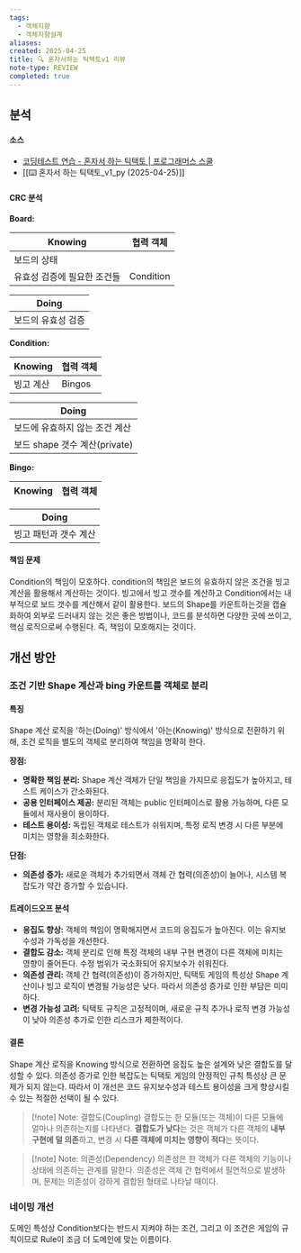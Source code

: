 ```yaml
---
tags:
  - 객체지향
  - 객체지향설계
aliases: 
created: 2025-04-25
title: 🔍 혼자서하는 틱택토v1 리뷰
note-type: REVIEW
completed: true
---
```



## 분석

#### 소스
- [코딩테스트 연습 - 혼자서 하는 틱택토 \| 프로그래머스 스쿨](https://school.programmers.co.kr/learn/courses/30/lessons/160585#)
- [[⌨️ 혼자서 하는 틱택토_v1_py (2025-04-25)]]

#### CRC 분석

**Board:**

| Knowing         | 협력 객체     |
| --------------- | --------- |
| 보드의 상태          |           |
| 유효성 검증에 필요한 조건들 | Condition |

| Doing      |
| ---------- |
| 보드의 유효성 검증 |

**Condition:**

| Knowing | 협력 객체  |
| ------- | ------ |
| 빙고 계산   | Bingos |

| Doing                   |
| ----------------------- |
| 보드에 유효하지 않는 조건 계산       |
| 보드 shape 갯수 계산(private) |

**Bingo:**

| Knowing      | 협력 객체 |
| ------------ | ----- |

| Doing        |
| ------------ |
| 빙고 패턴과 갯수 계산 |

#### 책임 문제

Condition의 책임이 모호하다. condition의 책임은 보드의 유효하지 않은 조건을 빙고 계산을 활용해서 계산하는 것이다. 빙고에서 빙고 갯수를 계산하고 Condition에서는 내부적으로 보드 갯수를 계산해서 같이 활용한다. 보드의 Shape를 카운트하는것을 캡슐화하여 외부로 드러내지 않는 것은 좋은 방법이나, 코드를 분석하면 다양한 곳에 쓰이고, 핵심 로직으로써 수행된다. 즉, 책임이 모호해지는 것이다. 

## 개선 방안

### 조건 기반 Shape 계산과 bing 카운트를 객체로 분리

#### 특징

Shape 계산 로직을 '하는(Doing)' 방식에서 '아는(Knowing)' 방식으로 전환하기 위해, 조건 로직을 별도의 객체로 분리하여 책임을 명확히 한다.

**장점:**
- **명확한 책임 분리:** Shape 계산 객체가 단일 책임을 가지므로 응집도가 높아지고, 테스트 케이스가 간소화된다.
- **공용 인터페이스 제공:** 분리된 객체는 public 인터페이스로 활용 가능하며, 다른 모듈에서 재사용이 용이하다.
- **테스트 용이성:** 독립된 객체로 테스트가 쉬워지며, 특정 로직 변경 시 다른 부분에 미치는 영향을 최소화한다.

**단점:**

- **의존성 증가:** 새로운 객체가 추가되면서 객체 간 협력(의존성)이 늘어나, 시스템 복잡도가 약간 증가할 수 있습니다.

#### 트레이드오프 분석

- **응집도 향상:** 객체의 책임이 명확해지면서 코드의 응집도가 높아진다. 이는 유지보수성과 가독성을 개선한다.
- **결합도 감소:** 객체 분리로 인해 특정 객체의 내부 구현 변경이 다른 객체에 미치는 영향이 줄어든다. 수정 범위가 국소화되어 유지보수가 쉬워진다.
- **의존성 관리:** 객체 간 협력(의존성)이 증가하지만, 틱택토 게임의 특성상 Shape 계산이나 빙고 로직이 변경될 가능성은 낮다. 따라서 의존성 증가로 인한 부담은 미미하다.
- **변경 가능성 고려:** 틱택토 규칙은 고정적이며, 새로운 규칙 추가나 로직 변경 가능성이 낮아 의존성 추가로 인한 리스크가 제한적이다.

#### 결론

Shape 계산 로직을 Knowing 방식으로 전환하면 응집도 높은 설계와 낮은 결합도를 달성할 수 있다. 의존성 증가로 인한 복잡도는 틱택토 게임의 안정적인 규칙 특성상 큰 문제가 되지 않는다. 따라서 이 개선은 코드 유지보수성과 테스트 용이성을 크게 향상시킬 수 있는 적절한 선택이 될 수 있다.

>[!note] Note: 결합도(Coupling)
>결합도는 한 모듈(또는 객체)이 다른 모듈에 얼마나 의존하는지를 나타낸다. **결합도가 낮다**는 것은 객체가 다른 객체의 **내부 구현에 덜 의존**하고, 변경 시 **다른 객체에 미치는 영향이 적다**는 뜻이다.
>

>[!note] Note: 의존성(Dependency)
>의존성은 한 객체가 다른 객체의 기능이나 상태에 의존하는 관계를 말한다. 의존성은 객체 간 협력에서 필연적으로 발생하며, 문제는 의존성이 강하게 결합된 형태로 나타날 때이다.

### 네이밍 개선

도메인 특성상 Condition보다는 반드시 지켜야 하는 조건, 그리고 이 조건은 게임의 규칙이므로 Rule이 조금 더 도메인에 맞는 이름이다.
